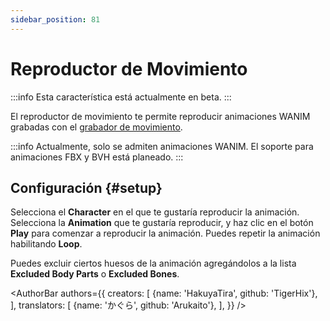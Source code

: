 ```yaml
---
sidebar_position: 81
---
```


# Reproductor de Movimiento

:::info
Esta característica está actualmente en beta.
:::

El reproductor de movimiento te permite reproducir animaciones WANIM grabadas con el [grabador de movimiento](motion-recorder).

:::info
Actualmente, solo se admiten animaciones WANIM. El soporte para animaciones FBX y BVH está planeado.
:::

## Configuración {#setup}

Selecciona el **Character** en el que te gustaría reproducir la animación. Selecciona la **Animation** que te gustaría reproducir, y haz clic en el botón **Play** para comenzar a reproducir la animación. Puedes repetir la animación habilitando **Loop**.

Puedes excluir ciertos huesos de la animación agregándolos a la lista **Excluded Body Parts** o **Excluded Bones**.

<AuthorBar authors={{
  creators: [
    {name: 'HakuyaTira', github: 'TigerHix'},
  ],
  translators: [
    {name: 'かぐら', github: 'Arukaito'},
  ],
}} />
